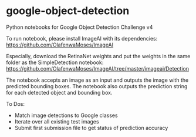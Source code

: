 # google-object-detection
Python notebooks for Google Object Detection Challenge v4

To run notebook, please install ImageAI with its dependencies:
https://github.com/OlafenwaMoses/ImageAI

Especially, download the RetinaNet weights and put the weights in the same folder as the SimpleDetection notebook:
https://github.com/OlafenwaMoses/ImageAI/tree/master/imageai/Detection

The notebook accepts an image as an input and outputs the image with the predicted bounding boxes.
The notebook also outputs the prediction string for each detected object and bounding box.

To Dos:
- Match image detections to Google classes
- Iterate over all existing test images
- Submit first submission file to get status of prediction accuracy